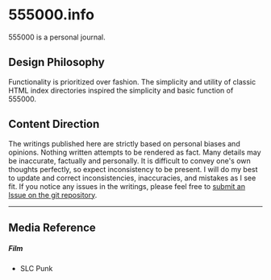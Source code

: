 # 555000.info
555000 is a personal journal.

## Design Philosophy
Functionality is prioritized over fashion. The simplicity and utility of classic HTML index directories inspired the simplicity and basic function of 555000.

## Content Direction
The writings published here are strictly based on personal biases and opinions. Nothing written attempts to be rendered as fact. Many details may be inaccurate, factually and personally. It is difficult to convey one's own thoughts perfectly, so expect inconsistency to be present. I will do my best to update and correct inconsistencies, inaccuracies, and mistakes as I see fit. If you notice any issues in the writings, please feel free to [submit an Issue on the git repository](https://github.com/55500/555000.info/issues).

___

## Media Reference
##### Film
- SLC Punk

